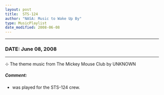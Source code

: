 ```yaml
---
layout: post
title:  STS-124
author: "NASA: Music to Wake Up By"
type: MusicPlaylist
date_modified: 2008-06-08
---
```


----
### DATE: June 08, 2008
----
⊹ The theme music from The Mickey Mouse Club by UNKNOWN

##### Comment:
* was played for the STS-124 crew.
